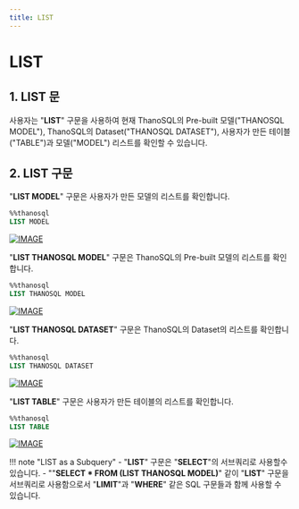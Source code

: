 ```yaml
---
title: LIST
---
```


# __LIST__

## __1. LIST 문__

사용자는 "__LIST__" 구문을 사용하여 현재 ThanoSQL의 Pre-built 모델("THANOSQL MODEL"), ThanoSQL의 Dataset("THANOSQL DATASET"), 사용자가 만든 테이블("TABLE")과 모델("MODEL") 리스트를 확인할 수 있습니다. 

## __2. LIST 구문__

"__LIST MODEL__" 구문은 사용자가 만든 모델의 리스트를 확인합니다.

```sql
%%thanosql
LIST MODEL
```
[![IMAGE](/img/thanosql_syntax/query/LIST/img1.png)](/img/thanosql_syntax/query/LIST/img1.png)

"__LIST THANOSQL MODEL__" 구문은 ThanoSQL의 Pre-built 모델의 리스트를 확인합니다.

```sql
%%thanosql
LIST THANOSQL MODEL
```
[![IMAGE](/img/thanosql_syntax/query/LIST/img2.png)](/img/thanosql_syntax/query/LIST/img2.png)

"__LIST THANOSQL DATASET__" 구문은 ThanoSQL의 Dataset의 리스트를 확인합니다.

```sql
%%thanosql
LIST THANOSQL DATASET
```
[![IMAGE](/img/thanosql_syntax/query/LIST/img3.png)](/img/thanosql_syntax/query/LIST/img3.png)

"__LIST TABLE__" 구문은 사용자가 만든 테이블의 리스트를 확인합니다.

```sql
%%thanosql
LIST TABLE
```
[![IMAGE](/img/thanosql_syntax/query/LIST/img4.png)](/img/thanosql_syntax/query/LIST/img4.png)

!!! note "LIST as a Subquery" 
    - "**LIST**" 구문은 "**SELECT**"의 서브쿼리로 사용할수 있습니다. 
    - ""**SELECT * FROM (LIST THANOSQL MODEL)**" 같이 "**LIST**" 구문을 서브쿼리로 사용함으로서 "**LIMIT**"과 "**WHERE**" 같은 SQL 구문들과 함께 사용할 수 있습니다. 
